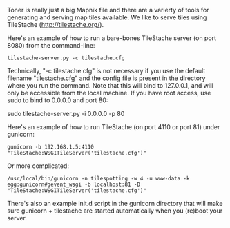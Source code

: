 Toner is really just a big Mapnik file and there are a varierty of tools for
generating and serving map tiles available. We like to serve tiles using
TileStache (http://tilestache.org/).

Here's an example of how to run a bare-bones TileStache server (on port 8080)
from the command-line:

	tilestache-server.py -c tilestache.cfg

Technically, "-c tilestache.cfg" is not necessary if you use the default filename "tilestache.cfg" and the config 
file is present in the directory where you run the command. Note that this will bind to 127.0.0.1, and will only 
be accessible from the local machine. If you have root access, use sudo to bind to 0.0.0.0 and port 80:

  sudo tilestache-server.py -i 0.0.0.0 -p 80

Here's an example of how to run TileStache (on port 4110 or port 81) under gunicorn:

    gunicorn -b 192.168.1.5:4110 "TileStache:WSGITileServer('tilestache.cfg')"
    
Or more complicated:

	/usr/local/bin/gunicorn -n tilespotting -w 4 -u www-data -k egg:gunicorn#gevent_wsgi -b localhost:81 -D "TileStache:WSGITileServer('tilestache.cfg')"

There's also an example init.d script in the gunicorn directory that will make
sure gunicorn + tilestache are started automatically when you (re)boot your
server.
